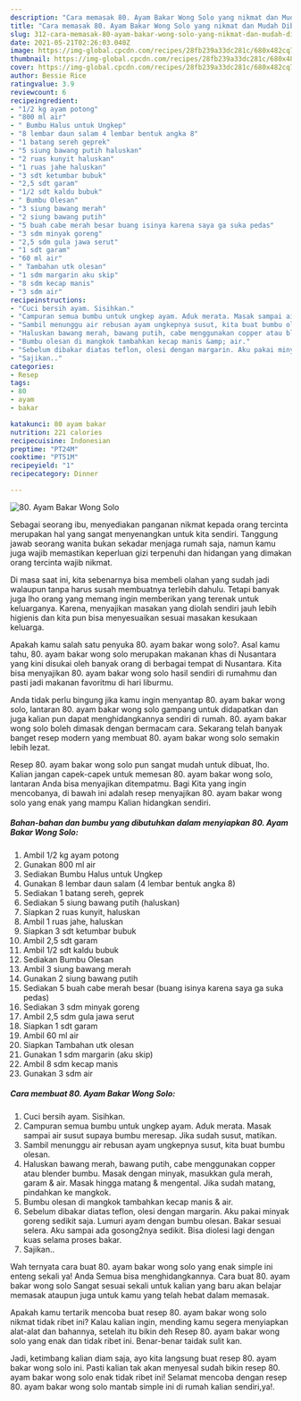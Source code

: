 ```yaml
---
description: "Cara memasak 80. Ayam Bakar Wong Solo yang nikmat dan Mudah Dibuat"
title: "Cara memasak 80. Ayam Bakar Wong Solo yang nikmat dan Mudah Dibuat"
slug: 312-cara-memasak-80-ayam-bakar-wong-solo-yang-nikmat-dan-mudah-dibuat
date: 2021-05-21T02:26:03.040Z
image: https://img-global.cpcdn.com/recipes/28fb239a33dc281c/680x482cq70/80-ayam-bakar-wong-solo-foto-resep-utama.jpg
thumbnail: https://img-global.cpcdn.com/recipes/28fb239a33dc281c/680x482cq70/80-ayam-bakar-wong-solo-foto-resep-utama.jpg
cover: https://img-global.cpcdn.com/recipes/28fb239a33dc281c/680x482cq70/80-ayam-bakar-wong-solo-foto-resep-utama.jpg
author: Bessie Rice
ratingvalue: 3.9
reviewcount: 6
recipeingredient:
- "1/2 kg ayam potong"
- "800 ml air"
- " Bumbu Halus untuk Ungkep"
- "8 lembar daun salam 4 lembar bentuk angka 8"
- "1 batang sereh geprek"
- "5 siung bawang putih haluskan"
- "2 ruas kunyit haluskan"
- "1 ruas jahe haluskan"
- "3 sdt ketumbar bubuk"
- "2,5 sdt garam"
- "1/2 sdt kaldu bubuk"
- " Bumbu Olesan"
- "3 siung bawang merah"
- "2 siung bawang putih"
- "5 buah cabe merah besar buang isinya karena saya ga suka pedas"
- "3 sdm minyak goreng"
- "2,5 sdm gula jawa serut"
- "1 sdt garam"
- "60 ml air"
- " Tambahan utk olesan"
- "1 sdm margarin aku skip"
- "8 sdm kecap manis"
- "3 sdm air"
recipeinstructions:
- "Cuci bersih ayam. Sisihkan."
- "Campuran semua bumbu untuk ungkep ayam. Aduk merata. Masak sampai air susut supaya bumbu meresap. Jika sudah susut, matikan."
- "Sambil menunggu air rebusan ayam ungkepnya susut, kita buat bumbu olesan."
- "Haluskan bawang merah, bawang putih, cabe menggunakan copper atau blender bumbu. Masak dengan minyak, masukkan gula merah, garam &amp; air. Masak hingga matang &amp; mengental. Jika sudah matang, pindahkan ke mangkok."
- "Bumbu olesan di mangkok tambahkan kecap manis &amp; air."
- "Sebelum dibakar diatas teflon, olesi dengan margarin. Aku pakai minyak goreng sedikit saja. Lumuri ayam dengan bumbu olesan. Bakar sesuai selera. Aku sampai ada gosong2nya sedikit. Bisa diolesi lagi dengan kuas selama proses bakar."
- "Sajikan.."
categories:
- Resep
tags:
- 80
- ayam
- bakar

katakunci: 80 ayam bakar 
nutrition: 221 calories
recipecuisine: Indonesian
preptime: "PT24M"
cooktime: "PT51M"
recipeyield: "1"
recipecategory: Dinner

---
```



![80. Ayam Bakar Wong Solo](https://img-global.cpcdn.com/recipes/28fb239a33dc281c/680x482cq70/80-ayam-bakar-wong-solo-foto-resep-utama.jpg)

Sebagai seorang ibu, menyediakan panganan nikmat kepada orang tercinta merupakan hal yang sangat menyenangkan untuk kita sendiri. Tanggung jawab seorang  wanita bukan sekadar menjaga rumah saja, namun kamu juga wajib memastikan keperluan gizi terpenuhi dan hidangan yang dimakan orang tercinta wajib nikmat.

Di masa  saat ini, kita sebenarnya bisa membeli olahan yang sudah jadi walaupun tanpa harus susah membuatnya terlebih dahulu. Tetapi banyak juga lho orang yang memang ingin memberikan yang terenak untuk keluarganya. Karena, menyajikan masakan yang diolah sendiri jauh lebih higienis dan kita pun bisa menyesuaikan sesuai masakan kesukaan keluarga. 



Apakah kamu salah satu penyuka 80. ayam bakar wong solo?. Asal kamu tahu, 80. ayam bakar wong solo merupakan makanan khas di Nusantara yang kini disukai oleh banyak orang di berbagai tempat di Nusantara. Kita bisa menyajikan 80. ayam bakar wong solo hasil sendiri di rumahmu dan pasti jadi makanan favoritmu di hari liburmu.

Anda tidak perlu bingung jika kamu ingin menyantap 80. ayam bakar wong solo, lantaran 80. ayam bakar wong solo gampang untuk didapatkan dan juga kalian pun dapat menghidangkannya sendiri di rumah. 80. ayam bakar wong solo boleh dimasak dengan bermacam cara. Sekarang telah banyak banget resep modern yang membuat 80. ayam bakar wong solo semakin lebih lezat.

Resep 80. ayam bakar wong solo pun sangat mudah untuk dibuat, lho. Kalian jangan capek-capek untuk memesan 80. ayam bakar wong solo, lantaran Anda bisa menyajikan ditempatmu. Bagi Kita yang ingin mencobanya, di bawah ini adalah resep menyajikan 80. ayam bakar wong solo yang enak yang mampu Kalian hidangkan sendiri.

<!--inarticleads1-->

##### Bahan-bahan dan bumbu yang dibutuhkan dalam menyiapkan 80. Ayam Bakar Wong Solo:

1. Ambil 1/2 kg ayam potong
1. Gunakan 800 ml air
1. Sediakan  Bumbu Halus untuk Ungkep
1. Gunakan 8 lembar daun salam (4 lembar bentuk angka 8)
1. Sediakan 1 batang sereh, geprek
1. Sediakan 5 siung bawang putih (haluskan)
1. Siapkan 2 ruas kunyit, haluskan
1. Ambil 1 ruas jahe, haluskan
1. Siapkan 3 sdt ketumbar bubuk
1. Ambil 2,5 sdt garam
1. Ambil 1/2 sdt kaldu bubuk
1. Sediakan  Bumbu Olesan
1. Ambil 3 siung bawang merah
1. Gunakan 2 siung bawang putih
1. Sediakan 5 buah cabe merah besar (buang isinya karena saya ga suka pedas)
1. Sediakan 3 sdm minyak goreng
1. Ambil 2,5 sdm gula jawa serut
1. Siapkan 1 sdt garam
1. Ambil 60 ml air
1. Siapkan  Tambahan utk olesan
1. Gunakan 1 sdm margarin (aku skip)
1. Ambil 8 sdm kecap manis
1. Gunakan 3 sdm air




<!--inarticleads2-->

##### Cara membuat 80. Ayam Bakar Wong Solo:

1. Cuci bersih ayam. Sisihkan.
1. Campuran semua bumbu untuk ungkep ayam. Aduk merata. Masak sampai air susut supaya bumbu meresap. Jika sudah susut, matikan.
1. Sambil menunggu air rebusan ayam ungkepnya susut, kita buat bumbu olesan.
1. Haluskan bawang merah, bawang putih, cabe menggunakan copper atau blender bumbu. Masak dengan minyak, masukkan gula merah, garam &amp; air. Masak hingga matang &amp; mengental. Jika sudah matang, pindahkan ke mangkok.
1. Bumbu olesan di mangkok tambahkan kecap manis &amp; air.
1. Sebelum dibakar diatas teflon, olesi dengan margarin. Aku pakai minyak goreng sedikit saja. Lumuri ayam dengan bumbu olesan. Bakar sesuai selera. Aku sampai ada gosong2nya sedikit. Bisa diolesi lagi dengan kuas selama proses bakar.
1. Sajikan..




Wah ternyata cara buat 80. ayam bakar wong solo yang enak simple ini enteng sekali ya! Anda Semua bisa menghidangkannya. Cara buat 80. ayam bakar wong solo Sangat sesuai sekali untuk kalian yang baru akan belajar memasak ataupun juga untuk kamu yang telah hebat dalam memasak.

Apakah kamu tertarik mencoba buat resep 80. ayam bakar wong solo nikmat tidak ribet ini? Kalau kalian ingin, mending kamu segera menyiapkan alat-alat dan bahannya, setelah itu bikin deh Resep 80. ayam bakar wong solo yang enak dan tidak ribet ini. Benar-benar taidak sulit kan. 

Jadi, ketimbang kalian diam saja, ayo kita langsung buat resep 80. ayam bakar wong solo ini. Pasti kalian tak akan menyesal sudah bikin resep 80. ayam bakar wong solo enak tidak ribet ini! Selamat mencoba dengan resep 80. ayam bakar wong solo mantab simple ini di rumah kalian sendiri,ya!.


